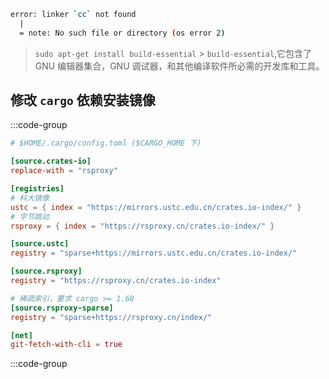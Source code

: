 ```bash
error: linker `cc` not found
  |
  = note: No such file or directory (os error 2)
```

> `sudo apt-get install build-essential` > `build-essential`,它包含了 GNU 编辑器集合，GNU 调试器，和其他编译软件所必需的开发库和工具。


## 修改 `cargo` 依赖安装镜像
:::code-group
```toml [config.toml]
# $HOME/.cargo/config.toml ($CARGO_HOME 下)

[source.crates-io]
replace-with = "rsproxy"

[registries]
# 科大镜像
ustc = { index = "https://mirrors.ustc.edu.cn/crates.io-index/" }
# 字节跳动
rsproxy = { index = "https://rsproxy.cn/crates.io-index/" }

[source.ustc]
registry = "sparse+https://mirrors.ustc.edu.cn/crates.io-index/"

[source.rsproxy]
registry = "https://rsproxy.cn/crates.io-index"

# 稀疏索引，要求 cargo >= 1.68
[source.rsproxy-sparse]
registry = "sparse+https://rsproxy.cn/index/"

[net]
git-fetch-with-cli = true
```
:::code-group
